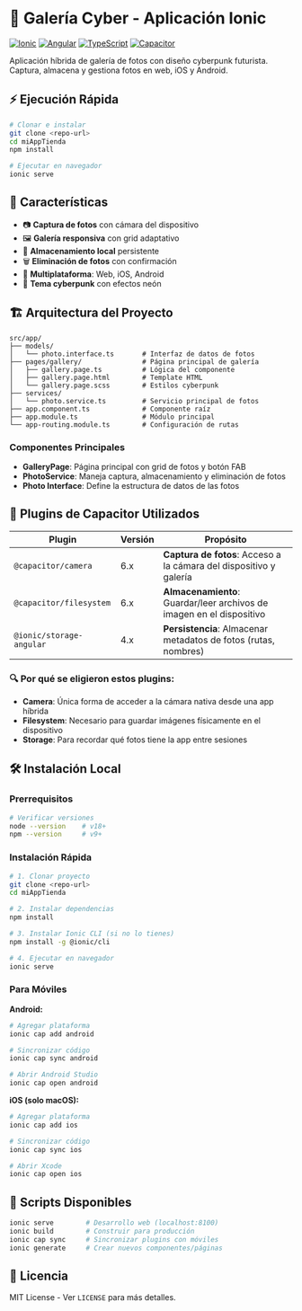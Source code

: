 # 📱 Galería Cyber - Aplicación Ionic

[![Ionic](https://img.shields.io/badge/Ionic-8.x-3880FF?style=flat-square&logo=ionic)](https://ionicframework.com/)
[![Angular](https://img.shields.io/badge/Angular-18.x-DD0031?style=flat-square&logo=angular)](https://angular.io/)
[![TypeScript](https://img.shields.io/badge/TypeScript-5.x-007acc?style=flat-square&logo=typescript)](https://www.typescriptlang.org/)
[![Capacitor](https://img.shields.io/badge/Capacitor-6.x-119eff?style=flat-square&logo=capacitor)](https://capacitorjs.com/)

Aplicación híbrida de galería de fotos con diseño cyberpunk futurista. Captura, almacena y gestiona fotos en web, iOS y Android.

## ⚡ Ejecución Rápida

```bash
# Clonar e instalar
git clone <repo-url>
cd miAppTienda
npm install

# Ejecutar en navegador
ionic serve
```

## 🎨 Características

- 📷 **Captura de fotos** con cámara del dispositivo
- 🖼️ **Galería responsiva** con grid adaptativo
- 💾 **Almacenamiento local** persistente
- 🗑️ **Eliminación de fotos** con confirmación
- 🌌 **Multiplataforma**: Web, iOS, Android
- 🔮 **Tema cyberpunk** con efectos neón

## 🏗️ Arquitectura del Proyecto

```
src/app/
├── models/
│   └── photo.interface.ts       # Interfaz de datos de fotos
├── pages/gallery/               # Página principal de galería
│   ├── gallery.page.ts          # Lógica del componente
│   ├── gallery.page.html        # Template HTML
│   └── gallery.page.scss        # Estilos cyberpunk
├── services/
│   └── photo.service.ts         # Servicio principal de fotos
├── app.component.ts             # Componente raíz
├── app.module.ts                # Módulo principal
└── app-routing.module.ts        # Configuración de rutas
```

### Componentes Principales

- **GalleryPage**: Página principal con grid de fotos y botón FAB
- **PhotoService**: Maneja captura, almacenamiento y eliminación de fotos
- **Photo Interface**: Define la estructura de datos de las fotos

## 🔌 Plugins de Capacitor Utilizados

| Plugin | Versión | Propósito |
|--------|---------|----------|
| `@capacitor/camera` | 6.x | **Captura de fotos**: Acceso a la cámara del dispositivo y galería |
| `@capacitor/filesystem` | 6.x | **Almacenamiento**: Guardar/leer archivos de imagen en el dispositivo |
| `@ionic/storage-angular` | 4.x | **Persistencia**: Almacenar metadatos de fotos (rutas, nombres) |

### 🔍 Por qué se eligieron estos plugins:

- **Camera**: Única forma de acceder a la cámara nativa desde una app híbrida
- **Filesystem**: Necesario para guardar imágenes físicamente en el dispositivo
- **Storage**: Para recordar qué fotos tiene la app entre sesiones

## 🛠️ Instalación Local

### Prerrequisitos
```bash
# Verificar versiones
node --version    # v18+
npm --version     # v9+
```

### Instalación Rápida
```bash
# 1. Clonar proyecto
git clone <repo-url>
cd miAppTienda

# 2. Instalar dependencias
npm install

# 3. Instalar Ionic CLI (si no lo tienes)
npm install -g @ionic/cli

# 4. Ejecutar en navegador
ionic serve
```

### Para Móviles

**Android:**
```bash
# Agregar plataforma
ionic cap add android

# Sincronizar código
ionic cap sync android

# Abrir Android Studio
ionic cap open android
```

**iOS (solo macOS):**
```bash
# Agregar plataforma
ionic cap add ios

# Sincronizar código
ionic cap sync ios

# Abrir Xcode
ionic cap open ios
```

## 🔧 Scripts Disponibles

```bash
ionic serve        # Desarrollo web (localhost:8100)
ionic build        # Construir para producción
ionic cap sync     # Sincronizar plugins con móviles
ionic generate     # Crear nuevos componentes/páginas
```

## 📝 Licencia

MIT License - Ver `LICENSE` para más detalles.
